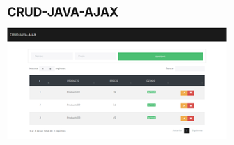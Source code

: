 # CRUD-JAVA-AJAX

![captura del proyecto](https://github.com/aimarandony/CRUD-JAVA-AJAX/blob/master/captura/img-main.png)
